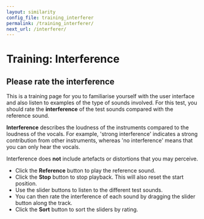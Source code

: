 ```yaml
---
layout: similarity
config_file: training_interferer
permalink: /training_interferer/
next_url: /interferer/
---
```


# Training: Interference

## Please rate the interference

This is a training page for you to familiarise yourself with the user interface
and also listen to examples of the type of sounds involved. For this test, you
should rate the **interference** of the test sounds compared with the reference
sound.

**Interference** describes the loudness of the instruments compared to the
loudness of the vocals. For example, 'strong interference' indicates a strong
contribution from other instruments, whereas 'no interference' means that you
can only hear the vocals. 

Interference does **not** include artefacts or distortions that you may
perceive.

- Click the **Reference** button to play the reference sound.
- Click the **Stop** button to stop playback. This will also reset the start position.
- Use the slider buttons to listen to the different test sounds. 
- You can then rate the interference of each sound by dragging the slider button along the track.
- Click the **Sort** button to sort the sliders by rating.
